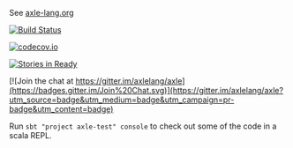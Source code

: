 See [axle-lang.org](http://axle-lang.org/)

[![Build Status](https://secure.travis-ci.org/axlelang/axle.png)](http://travis-ci.org/axlelang/axle)

[![codecov.io](http://codecov.io/github/axlelang/axle/coverage.svg?branch=master)](http://codecov.io/github/axlelang/axle?branch=master)

[![Stories in Ready](https://badge.waffle.io/axlelang/axle.png?label=ready&title=Ready)](http://waffle.io/axlelang/axle)

[![Join the chat at https://gitter.im/axlelang/axle](https://badges.gitter.im/Join%20Chat.svg)](https://gitter.im/axlelang/axle?utm_source=badge&utm_medium=badge&utm_campaign=pr-badge&utm_content=badge)

Run `sbt "project axle-test" console` to check out some of the code in a scala REPL.
